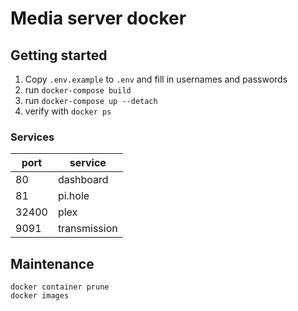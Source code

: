 # Media server docker

## Getting started

1) Copy `.env.example` to `.env` and fill in usernames and passwords
2) run `docker-compose build`
3) run `docker-compose up --detach`
4) verify with `docker ps`

### Services

| port   | service      |
|--------|--------------|
| 80     | dashboard    |
| 81     | pi.hole      |
| 32400  | plex         |
| 9091   | transmission |

## Maintenance

```shell
docker container prune
docker images
```
